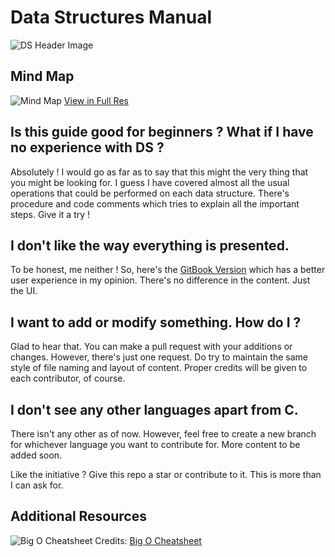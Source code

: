 # Data Structures Manual

![DS Header Image](https://i.imgur.com/XxR19gB.png)

## Mind Map
![Mind Map](https://i.imgur.com/5m9tojm.png)
[View in Full Res](https://coggle.it/diagram/Xw3BX0l_UGq4pZSV/t/data-structures-in-c/fda843ad62c446e0df85e164749a6bed2b9f88ada72aa60ecedb2257b75c19d6)

## Is this guide good for beginners ? What if I have no experience with DS ?

Absolutely ! I would go as far as to say that this might the very thing that you might be looking for. I guess I have covered almost all the usual operations that could be performed on each data structure. There's procedure and code comments which tries to explain all the important steps. Give it a try !

## I don't like the way everything is presented.

To be honest, me neither ! So, here's the [GitBook Version](https://nitinranganath.gitbook.io/data-structures/) which has a better user experience in my opinion. There's no difference in the content. Just the UI.

## I want to add or modify something. How do I ?

Glad to hear that. You can make a pull request with your additions or changes. However, there's just one request. Do try to maintain the same style of file naming and layout of content. Proper credits will be given to each contributor, of course.

## I don't see any other languages apart from C.

There isn't any other as of now. However, feel free to create a new branch for whichever language you want to contribute for. More content to be added soon.


Like the initiative ? Give this repo a star or contribute to it. This is more than I can ask for.

## Additional Resources
![Big O Cheatsheet](https://i.imgur.com/hwwGrST.png)
Credits: [Big O Cheatsheet](https://www.bigocheatsheet.com/)
